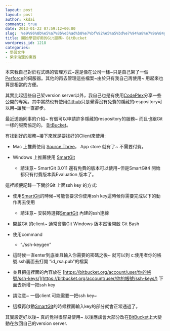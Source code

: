 ```yaml
---
layout: post
layout: post
author: kkdai
comments: true
date: 2013-01-22 07:59:12+00:00
slug: '%e9%96%8b%e5%a7%8b%e5%ad%b8%e7%bf%92%e5%a5%bd%e7%94%a8%e7%9a%84git%e6%9c%8d%e5%8b%99-bitbucket'
title: 開始學習好用的Git服務~ BitBucket
wordpress_id: 1218
categories:
- 學習文件
- 柴米油鹽的東西
---
```


本來我自己對於程式碼的管理方式~還是像在公司一樣~只是自己架了一個[Perforce](http://www.perforce.com/)的伺服器。其他的再去管理這些檔案~由於只有我自己再使用~ 用起來也算是相當的方便。

 

其實比起這些自己架version server以外，我自己也是有使用[CodePlex](http://www.codeplex.com/)分享一些公開的專案。其中當然也有使用[Github](http://github.com/)只是覺得沒有免費的隱藏的respository可以用~讓我一直卻步。

 

最近透過同事的介紹~ 有個可以申請許多隱藏的respository的服務~ 而且也跟Git一樣的服務協定的。 [BitBucket](https://bitbucket.org/)。

 

有找到好的服務~接下來就是要找好的Client來使用:

 

  
  * Mac 上推薦使用 [Source Three](http://www.sourcetreeapp.com/)， App store 就有了~ 不需要付費。
   
  * Windows 上推薦使用 [SmartGit](http://www.syntevo.com/smartgithg/index.html)
        
    * 請注意~ SmartGit 3.011 還有免費的版本可以使用~但是SmartGit4 開始都只有付費版本與Evaluation 版本了。
    

這裡順便記錄一下關於Git 上面ssh key 的方式:

 

  
  * 使用[SmartGit](http://www.syntevo.com/smartgithg/index.html)的時候~可能會要求你使用ssh key這時候你需要完成以下的動作再去使用
        
    * 請注意~ 安裝時選擇[SmartGit](http://www.syntevo.com/smartgithg/index.html) 內建的ssh連線
      
  * 開啟Git 的client~ 通常會裝Git Windows 版本然後開啟 Git Bash
   
  * 使用command
        
    * “./ssh-keygen”
      
  * 這時候一直enter到底並且輸入你需要的密碼之後~ 就可以到 c:使用者你的帳號.ssh裏面去打開 “id_rsa.pub"的檔案
   
  * 並且把這裡面的內容放在 [https://bitbucket.org/account/user/你的帳號/ssh-keys/](https://bitbucket.org/account/user/你的帳號/ssh-keys/) 下面去新增一把ssh key
   
  * 請注意~ 一個client 可能需要一把ssh key~
   
  * 這樣再啟動[SmartGit](http://www.syntevo.com/smartgithg/index.html)的時候裡面輸入key的部分就會正常通過了。
 

其實設定好以後~ 真的覺得很容易使用~ 以後應該會大部分改在[BitBucket](https://bitbucket.org/)上大變動在放回自己的version server.
